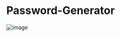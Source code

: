 # Password-Generator
![image](https://github.com/JanzenDC/Password-Generator/assets/145821913/b582c7df-7eac-4360-9e9f-dde65e3d5599)
